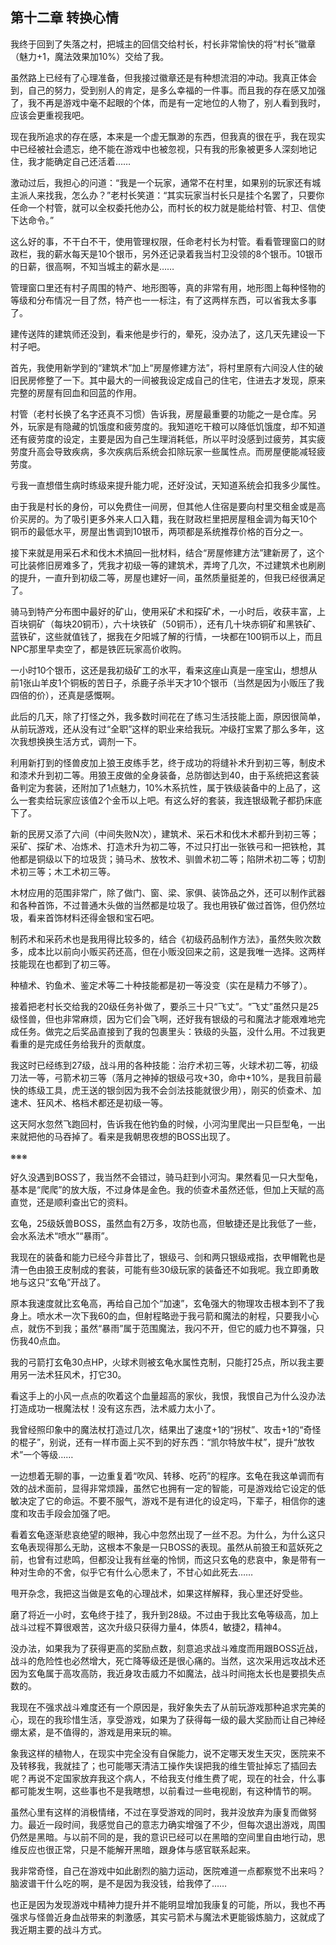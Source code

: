 ## 第十二章 转换心情


我终于回到了失落之村，把城主的回信交给村长，村长非常愉快的将“村长”徽章（魅力+1，魔法效果加10%）交给了我。

虽然路上已经有了心理准备，但我接过徽章还是有种想流泪的冲动。我真正体会到，自己的努力，受到别人的肯定，是多么幸福的一件事。而且我的存在感又加强了，我不再是游戏中毫不起眼的个体，而是有一定地位的人物了，别人看到我时，应该会更重视我吧。

现在我所追求的存在感，本来是一个虚无飘渺的东西，但我真的很在乎，我在现实中已经被社会遗忘，绝不能在游戏中也被忽视，只有我的形象被更多人深刻地记住，我才能确定自己还活着……

激动过后，我担心的问道：“我是一个玩家，通常不在村里，如果别的玩家还有城主派人来找我，怎么办？”老村长笑道：“其实玩家当村长只是挂个名罢了，只要你任命一个村管，就可以全权委托他办公，而村长的权力就是能给村管、村卫、信使下达命令。”

这么好的事，不干白不干，使用管理权限，任命老村长为村管。看看管理窗口的财政栏，我的薪水每天是10个银币，另外还记录着我当村卫没领的8个银币。10银币的日薪，很高啊，不知当城主的薪水是……

管理窗口里还有村子周围的特产、地形图等，真的非常有用，地形图上每种怪物的等级和分布情况一目了然，特产也一一标注，有了这两样东西，可以省我太多事了。

建传送阵的建筑师还没到，看来他是步行的，晕死，没办法了，这几天先建设一下村子吧。

首先，我使用新学到的“建筑术”加上“房屋修建方法”，将村里原有六间没人住的破旧民房修整了一下。其中最大的一间被我设定成自己的住宅，住进去才发现，原来完整的房屋有回血和回蓝的作用。

村管（老村长换了名字还真不习惯）告诉我，房屋最重要的功能之一是仓库。另外，玩家是有隐藏的饥饿度和疲劳度的。我知道吃干粮可以降低饥饿度，却不知道还有疲劳度的设定，主要是因为自己生理消耗低，所以平时没感到过疲劳，其实疲劳度升高会导致疾病，多次疾病后系统会扣除玩家一些属性点。而房屋便能减轻疲劳度。

亏我一直想借生病时练级来提升能力呢，还好没试，天知道系统会扣我多少属性。

由于我是村长的身份，可以免费住一间房，但其他人住宿是要向村里交租金或是高价买房的。为了吸引更多外来人口入籍，我在财政栏里把房屋租金调为每天10个铜币的最低水平，房屋出售调到10银币，两项都是系统推荐价格的百分之一。

接下来就是用采石术和伐木术搞回一批材料，结合“房屋修建方法”建新房了，这个可比装修旧房难多了，凭我才初级一等的建筑术，弄垮了几次，不过建筑术也刷刷的提升，一直升到初级二等，房屋也建好一间，虽然质量挺差的，但我已经很满足了。

骑马到特产分布图中最好的矿山，使用采矿术和探矿术，一小时后，收获丰富，上百块铜矿（每块20铜币），六十块铁矿（50铜币），还有几十块赤铜矿和黑铁矿、蓝铁矿，这些就值钱了，据我在夕阳城了解的行情，一块都在100铜币以上，而且NPC那里早卖空了，都是铁匠玩家高价收购。

一小时10个银币，这还是我初级矿工的水平，看来这座山真是一座宝山，想想从前1张山羊皮1个铜板的苦日子，杀鹿子杀半天才10个银币（当然是因为小贩压了我四倍的价），还真是感慨啊。

此后的几天，除了打怪之外，我多数时间花在了练习生活技能上面，原因很简单，从前玩游戏，还从没有过“全职”这样的职业来给我玩。冲级打宝累了那么多年，这次我想换换生活方式，调剂一下。

利用新打到的怪兽皮加上狼王皮练手艺，终于成功的将缝补术升到初三等，制皮术和漆术升到初二等。用狼王皮做的全身装备，总防御达到40，由于系统把这套装备判定为套装，还附加了1点魅力，10%木系抗性，属于铁级装备中的上品了，这么一套卖给玩家应该值2个金币以上吧。有这么好的套装，我连银级靴子都扔床底下了。

新的民房又添了六间（中间失败N次），建筑术、采石术和伐木术都升到初三等；采矿、探矿术、冶炼术、打造术升为初二等，不过只打出一张铁弓和一把铁枪，其他都是铜级以下的垃圾货；骑马术、放牧术、驯兽术初二等；陷阱术初二等；切割术初三等；木工术初三等。

木材应用的范围非常广，除了做门、窗、梁、家俱、装饰品之外，还可以制作武器和各种首饰，不过普通木头做的当然都是垃圾了。我也用铁矿做过首饰，但仍然垃圾，看来首饰材料还得金银和宝石吧。

制药术和采药术也是我用得比较多的，结合《初级药品制作方法》，虽然失败次数多，成本比以前向小贩买药还高，但在小贩没回来之前，这是我唯一选择。这两样技能现在也都到了初三等。

种植术、钓鱼术、鉴定术等二十种技能都是初一等没变（实在是精力不够了）。

接着把老村长交给我的20级任务补做了，要杀三十只“飞丈”。“飞丈”虽然只是25级怪兽，但也非常麻烦，因为它们会飞啊，还好我有银级的弓和魔法才能艰难地完成任务。做完之后奖品直接到了我的包裹里头：铁级的头盔，没什么用。不过我更看重的是完成任务给我升的贡献度。

我这时已经练到27级，战斗用的各种技能：治疗术初三等，火球术初二等，初级刀法一等，弓箭术初三等（落月之神掉的银级弓攻+30，命中+10%，是我目前最快的练级工具，虎王送的银剑因为我不会剑法技能就很少用），刚买的侦查术、加速术、狂风术、格档术都还是初级一等。

这天阿水忽然飞跑回村，告诉我在他钓鱼的时候，小河沟里爬出一只巨型龟，一出来就把他的马吞掉了。看来是我朝思夜想的BOSS出现了。

※※※

好久没遇到BOSS了，我当然不会错过，骑马赶到小河沟。果然看见一只大型龟，基本是“爬爬”的放大版，不过身体是金色。我的侦查术虽然还低，但加上天赋的高直觉，还是顺利查出它的资料。

玄龟，25级妖兽BOSS，虽然血有2万多，攻防也高，但敏捷还是比我低了一些，会水系法术“喷水”“暴雨”。

我现在的装备和能力已经今非昔比了，银级弓、剑和两只银级戒指，衣甲帽靴也是清一色由狼王皮制成的套装，可能有些30级玩家的装备还不如我呢。我立即勇敢地与这只“玄龟”开战了。

原本我速度就比玄龟高，再给自己加个“加速”，玄龟强大的物理攻击根本到不了我身上。喷水术一次下我60的血，但射程略逊于我弓箭和魔法的射程，只要我小心点，就伤不到我；虽然“暴雨”属于范围魔法，我闪不开，但它的威力也不算强，只伤我40点血。

我的弓箭打玄龟30点HP，火球术则被玄龟水属性克制，只能打25点，所以我主要用另一法术狂风术，打它30。

看这手上的小风一点点的吹着这个血量超高的家伙，我恨，我恨自己为什么没办法打造成功一根魔法杖！没有这东西，法术威力太小了。

我曾经照印象中的魔法杖打造过几次，结果出了速度+1的“拐杖”、攻击+1的“奇怪的棍子”，别说，还有一样市面上买不到的好东西：“凯尔特放牛杖”，提升“放牧术”一个等级……

一边想着无聊的事，一边重复着“吹风、转移、吃药”的程序。玄龟在我这单调而有效的战术面前，显得非常烦躁，虽然它也拥有一定的智能，可是游戏给它设定的低敏决定了它的命运。不要不服气，游戏不是有进化的设定吗，下辈子，相信你的速度和攻击手段会加强了吧。

看着玄龟逐渐悲哀绝望的眼神，我心中忽然出现了一丝不忍。为什么，为什么这只玄龟表现得那么无助，这根本不象是一只BOSS的表现。虽然从前狼王和蓝妖死之前，也曾有过悲鸣，但都没让我有丝毫的怜悯，而这只玄龟的悲哀中，象是带有一种对生命的不舍，似乎它有什么心愿未了，不甘心如此死去……

甩开杂念，我把这当做是玄龟的心理战术，如果这样解释，我心里还好受些。

磨了将近一小时，玄龟终于挂了，我升到28级。不过由于我比玄龟等级高，加上战斗过程不算很艰苦，这次升级只获得力量4，体质4，敏捷2，精神4。

没办法，如果我为了获得更高的奖励点数，刻意追求战斗难度而用跟BOSS近战，战斗的危险性也必然增大，死亡降等级还是很心痛的。当然，这次采用远攻战术还因为玄龟属于高攻高防，我近身攻击威力不如魔法，战斗时间拖太长也是要损失点数的。

我现在不强求战斗难度还有一个原因是，我好象失去了从前玩游戏那种追求完美的心，现在的我珍惜生活，享受游戏，如果为了获得每一级的最大奖励而让自己神经绷太紧，是不值得的，游戏是用来玩的嘛。

象我这样的植物人，在现实中完全没有自保能力，说不定哪天发生天灾，医院来不及转移我，我就挂了；也可能哪天清洁工操作失误把我的维生管扯掉忘了插回去呢？再说不定国家放弃我这个病人，不给我支付维生费了呢，现在的社会，什么事都可能发生啊，这些事也不是我瞎想，以前看过一些电视剧，有这种情节的啊。

虽然心里有这样的消极情绪，不过在享受游戏的同时，我并没放弃为康复而做努力。最近一段时间，我感觉自己的意志力确实增强了不少，但每次退出游戏，周围仍然是黑暗。与以前不同的是，我的意识已经可以在黑暗的空间里自由地行动，思维反应也很正常，只是不能解开黑暗，跟身体与感官联系起来。

我非常奇怪，自己在游戏中如此剧烈的脑力运动，医院难道一点都察觉不出来吗？脑波谱干什么吃的啊，是不是因为我没钱，给我停了……

也正是因为发现游戏中精神力提升并不能明显增加我康复的可能，所以，我也不再强求与怪兽近身血战带来的刺激感，其实弓箭术与魔法术更能锻炼脑力，这就成了我近期主要的战斗方式。





